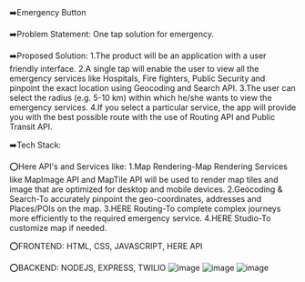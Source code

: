 # 
➡️Emergency Button

➡️Problem Statement: One tap solution for emergency.

➡️Proposed Solution: 
  1.The product will be an application with a user friendly interface. 
  2.A single tap will enable the user to view all the emergency services like Hospitals, Fire fighters, Public Security and 
    pinpoint the exact location using Geocoding and Search API. 
  3.The user can select the radius (e.g. 5-10 km) within which he/she wants to view the emergency services.
  4.If you select a particular service, the app will provide you with the best possible route with the use of Routing API and Public Transit API.

➡️Tech Stack:

  ⭕Here API's and Services like:
      1.Map Rendering-Map Rendering Services like MapImage API and MapTile API will be used to render map tiles and image that are optimized for desktop and mobile devices.
      2.Geocoding & Search-To accurately pinpoint the geo-coordinates, addresses and Places/POIs on the map.
      3.HERE Routing-To complete complex journeys more efficiently to the required emergency service.
      4.HERE Studio-To customize map if needed.
      
  ⭕FRONTEND: HTML, CSS, JAVASCRIPT, HERE API

  ⭕BACKEND: NODEJS, EXPRESS, TWILIO
![image](https://user-images.githubusercontent.com/99784181/204255882-680d35c0-c2e6-4f05-8681-2211661f9de7.png)
![image](https://user-images.githubusercontent.com/99784181/204255914-703fb53d-6c4d-4574-965e-cf60117036a2.png)
![image](https://user-images.githubusercontent.com/99784181/204256379-3707430f-4bea-4171-b7b8-bf665de91580.png)




